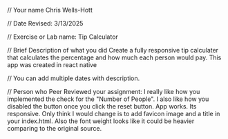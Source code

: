 // Your name Chris Wells-Hott

 // Date Revised: 3/13/2025
  
 // Exercise or Lab name: Tip Calculator

 // Brief Description of what you did Create a fully responsive tip calculater that calculates the percentage and how much each person would pay. 
 This app was created in react native

 // You can add multiple dates with description.

// Person who Peer Reviewed your assignment:
I really like how you implemented the check for the "Number of People". I also like how you disabled the button once you click the reset button. App works. Its responsive. Only think I would change is to add favicon image and a title in your index.html. Also the font weight looks like it could be heavier comparing to the original source.  
